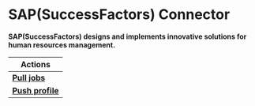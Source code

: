 # SAP(SuccessFactors) Connector
**SAP(SuccessFactors) designs and implements innovative solutions for human resources management.**

| Actions |
| ------- |
| [**Pull jobs**](docs/pull_jobs.md) |
| [**Push profile**](docs/push_profile.md) |